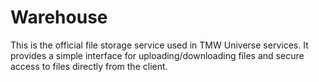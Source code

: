 # Warehouse

This is the official file storage service used in TMW Universe services.
It provides a simple interface for uploading/downloading files and secure access to files directly from the client.
